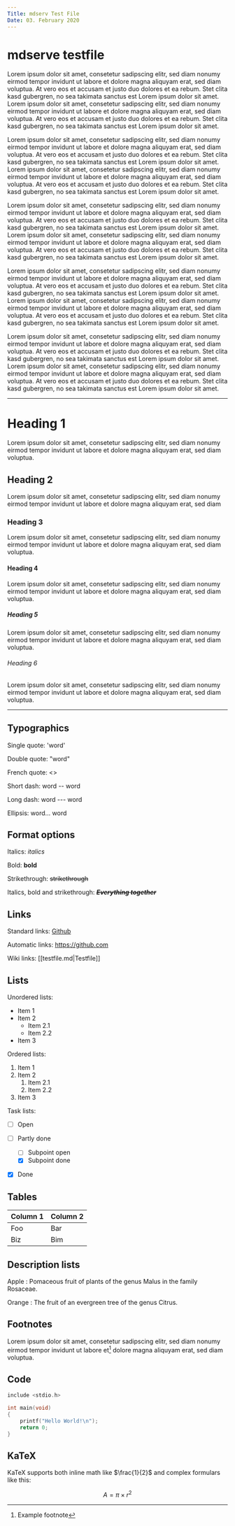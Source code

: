 ```yaml
---
Title: mdserv Test File
Date: 03. February 2020
---
```


# mdserve testfile

Lorem ipsum dolor sit amet, consetetur sadipscing elitr, sed diam nonumy
eirmod tempor invidunt ut labore et dolore magna aliquyam erat, sed diam
voluptua. At vero eos et accusam et justo duo dolores et ea rebum. Stet
clita kasd gubergren, no sea takimata sanctus est Lorem ipsum dolor sit
amet. Lorem ipsum dolor sit amet, consetetur sadipscing elitr, sed diam
nonumy eirmod tempor invidunt ut labore et dolore magna aliquyam erat,
sed diam voluptua. At vero eos et accusam et justo duo dolores et ea
rebum. Stet clita kasd gubergren, no sea takimata sanctus est Lorem
ipsum dolor sit amet.

Lorem ipsum dolor sit amet, consetetur sadipscing elitr, sed diam nonumy
eirmod tempor invidunt ut labore et dolore magna aliquyam erat, sed diam
voluptua. At vero eos et accusam et justo duo dolores et ea rebum. Stet
clita kasd gubergren, no sea takimata sanctus est Lorem ipsum dolor sit
amet. Lorem ipsum dolor sit amet, consetetur sadipscing elitr, sed diam
nonumy eirmod tempor invidunt ut labore et dolore magna aliquyam erat,
sed diam voluptua. At vero eos et accusam et justo duo dolores et ea
rebum. Stet clita kasd gubergren, no sea takimata sanctus est Lorem
ipsum dolor sit amet.

Lorem ipsum dolor sit amet, consetetur sadipscing elitr, sed diam nonumy
eirmod tempor invidunt ut labore et dolore magna aliquyam erat, sed diam
voluptua. At vero eos et accusam et justo duo dolores et ea rebum. Stet
clita kasd gubergren, no sea takimata sanctus est Lorem ipsum dolor sit
amet. Lorem ipsum dolor sit amet, consetetur sadipscing elitr, sed diam
nonumy eirmod tempor invidunt ut labore et dolore magna aliquyam erat,
sed diam voluptua. At vero eos et accusam et justo duo dolores et ea
rebum. Stet clita kasd gubergren, no sea takimata sanctus est Lorem
ipsum dolor sit amet.

Lorem ipsum dolor sit amet, consetetur sadipscing elitr, sed diam nonumy
eirmod tempor invidunt ut labore et dolore magna aliquyam erat, sed diam
voluptua. At vero eos et accusam et justo duo dolores et ea rebum. Stet
clita kasd gubergren, no sea takimata sanctus est Lorem ipsum dolor sit
amet. Lorem ipsum dolor sit amet, consetetur sadipscing elitr, sed diam
nonumy eirmod tempor invidunt ut labore et dolore magna aliquyam erat,
sed diam voluptua. At vero eos et accusam et justo duo dolores et ea
rebum. Stet clita kasd gubergren, no sea takimata sanctus est Lorem
ipsum dolor sit amet.

Lorem ipsum dolor sit amet, consetetur sadipscing elitr, sed diam nonumy
eirmod tempor invidunt ut labore et dolore magna aliquyam erat, sed diam
voluptua. At vero eos et accusam et justo duo dolores et ea rebum. Stet
clita kasd gubergren, no sea takimata sanctus est Lorem ipsum dolor sit
amet. Lorem ipsum dolor sit amet, consetetur sadipscing elitr, sed diam
nonumy eirmod tempor invidunt ut labore et dolore magna aliquyam erat,
sed diam voluptua. At vero eos et accusam et justo duo dolores et ea
rebum. Stet clita kasd gubergren, no sea takimata sanctus est Lorem
ipsum dolor sit amet.

----

# Heading 1

Lorem ipsum dolor sit amet, consetetur sadipscing elitr, sed diam nonumy
eirmod tempor invidunt ut labore et dolore magna aliquyam erat, sed diam
voluptua.


## Heading 2

Lorem ipsum dolor sit amet, consetetur sadipscing elitr, sed diam nonumy
eirmod tempor invidunt ut labore et dolore magna aliquyam erat, sed diam

### Heading 3

Lorem ipsum dolor sit amet, consetetur sadipscing elitr, sed diam nonumy
eirmod tempor invidunt ut labore et dolore magna aliquyam erat, sed diam
voluptua.

#### Heading 4

Lorem ipsum dolor sit amet, consetetur sadipscing elitr, sed diam nonumy
eirmod tempor invidunt ut labore et dolore magna aliquyam erat, sed diam
voluptua.

##### Heading 5

Lorem ipsum dolor sit amet, consetetur sadipscing elitr, sed diam nonumy
eirmod tempor invidunt ut labore et dolore magna aliquyam erat, sed diam
voluptua.

###### Heading 6

Lorem ipsum dolor sit amet, consetetur sadipscing elitr, sed diam nonumy
eirmod tempor invidunt ut labore et dolore magna aliquyam erat, sed diam
voluptua.

----

## Typographics

Single quote: 'word'

Double quote: "word"

French quote: <<word>>

Short dash: word -- word

Long dash: word --- word

Ellipsis: word... word


## Format options

Italics: *italics*

Bold: **bold**

Strikethrough: ~~strikethrough~~

Italics, bold and strikethrough: ~~***Everything together***~~


## Links

Standard links: [Github](https://www.github.com)

Automatic links: https://github.com

Wiki links: [[testfile.md|Testfile]]


## Lists

Unordered lists:
* Item 1
* Item 2
  * Item 2.1
  * Item 2.2
* Item 3

Ordered lists:
1. Item 1
2. Item 2
   1. Item 2.1
   2. Item 2.2
3. Item 3

Task lists:
- [ ] Open
- [ ] Partly done
  - [ ] Subpoint open
  - [x] Subpoint done
- [x] Done


## Tables

| Column 1 | Column 2 |
| -------- | -------- |
| Foo      | Bar      |
| Biz      | Bim      |


## Description lists

Apple
: Pomaceous fruit of plants of the genus Malus in the family Rosaceae.

Orange
: The fruit of an evergreen tree of the genus Citrus.


## Footnotes

Lorem ipsum dolor sit amet, consetetur sadipscing elitr, sed diam nonumy
eirmod tempor invidunt ut labore et[^1] dolore magna aliquyam erat, sed
diam voluptua.

[^1]: Example footnote


## Code

```C
include <stdio.h>

int main(void)
{
	printf("Hello World!\n");
	return 0;
}
```


## KaTeX

KaTeX supports both inline math like $\frac{1}{2}$ and complex formulars
like this:

$$
A = \pi \times r^2
$$
